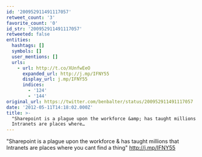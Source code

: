 ```yaml
---
id: '200952911491117057'
retweet_count: '3'
favorite_count: '0'
id_str: '200952911491117057'
retweeted: false
entities:
  hashtags: []
  symbols: []
  user_mentions: []
  urls:
    - url: http://t.co/XUnfwEeO
      expanded_url: http://j.mp/IFNY55
      display_url: j.mp/IFNY55
      indices:
        - '124'
        - '144'
original_url: https://twitter.com/benbalter/status/200952911491117057
date: '2012-05-11T14:18:02.000Z'
title: >-
  "Sharepoint is a plague upon the workforce &amp; has taught millions that
  Intranets are places where…
---
```


"Sharepoint is a plague upon the workforce &amp; has taught millions that Intranets are places where you cant find a thing" http://j.mp/IFNY55